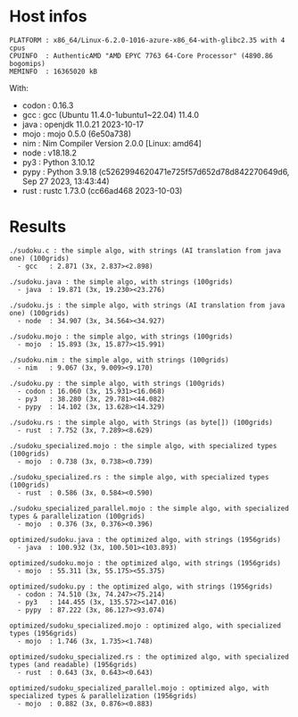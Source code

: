 # Host infos
```
PLATFORM : x86_64/Linux-6.2.0-1016-azure-x86_64-with-glibc2.35 with 4 cpus
CPUINFO  : AuthenticAMD "AMD EPYC 7763 64-Core Processor" (4890.86 bogomips)
MEMINFO  : 16365020 kB
```

With:
 - codon : 0.16.3
 - gcc   : gcc (Ubuntu 11.4.0-1ubuntu1~22.04) 11.4.0
 - java  : openjdk 11.0.21 2023-10-17
 - mojo  : mojo 0.5.0 (6e50a738)
 - nim   : Nim Compiler Version 2.0.0 [Linux: amd64]
 - node  : v18.18.2
 - py3   : Python 3.10.12
 - pypy  : Python 3.9.18 (c5262994620471e725f57d652d78d842270649d6, Sep 27 2023, 13:43:44)
 - rust  : rustc 1.73.0 (cc66ad468 2023-10-03)

# Results
```
./sudoku.c : the simple algo, with strings (AI translation from java one) (100grids)
  - gcc   : 2.871 (3x, 2.837><2.898)

./sudoku.java : the simple algo, with strings (100grids)
  - java  : 19.871 (3x, 19.230><23.276)

./sudoku.js : the simple algo, with strings (AI translation from java one) (100grids)
  - node  : 34.907 (3x, 34.564><34.927)

./sudoku.mojo : the simple algo, with strings (100grids)
  - mojo  : 15.893 (3x, 15.877><15.991)

./sudoku.nim : the simple algo, with strings (100grids)
  - nim   : 9.067 (3x, 9.009><9.170)

./sudoku.py : the simple algo, with strings (100grids)
  - codon : 16.060 (3x, 15.931><16.068)
  - py3   : 38.280 (3x, 29.781><44.082)
  - pypy  : 14.102 (3x, 13.628><14.329)

./sudoku.rs : the simple algo, with Strings (as byte[]) (100grids)
  - rust  : 7.752 (3x, 7.289><8.629)

./sudoku_specialized.mojo : the simple algo, with specialized types (100grids)
  - mojo  : 0.738 (3x, 0.738><0.739)

./sudoku_specialized.rs : the simple algo, with specialized types (100grids)
  - rust  : 0.586 (3x, 0.584><0.590)

./sudoku_specialized_parallel.mojo : the simple algo, with specialized types & parallelization (100grids)
  - mojo  : 0.376 (3x, 0.376><0.396)

optimized/sudoku.java : the optimized algo, with strings (1956grids)
  - java  : 100.932 (3x, 100.501><103.893)

optimized/sudoku.mojo : the optimized algo, with strings (1956grids)
  - mojo  : 55.311 (3x, 55.175><55.375)

optimized/sudoku.py : the optimized algo, with strings (1956grids)
  - codon : 74.510 (3x, 74.247><75.214)
  - py3   : 144.455 (3x, 135.572><147.016)
  - pypy  : 87.222 (3x, 86.127><93.074)

optimized/sudoku_specialized.mojo : optimized algo, with specialized types (1956grids)
  - mojo  : 1.746 (3x, 1.735><1.748)

optimized/sudoku_specialized.rs : the optimized algo, with specialized types (and readable) (1956grids)
  - rust  : 0.643 (3x, 0.643><0.643)

optimized/sudoku_specialized_parallel.mojo : optimized algo, with specialized types & parallelization (1956grids)
  - mojo  : 0.882 (3x, 0.876><0.883)

```

